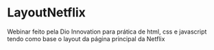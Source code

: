 # LayoutNetflix

Webinar feito pela Dio Innovation para prática de html, css e javascript tendo como base o layout da página principal da Netflix
